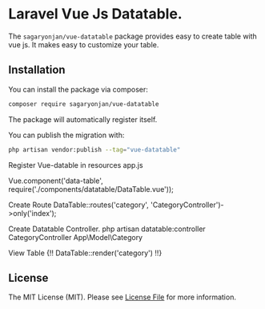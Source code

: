 # Laravel Vue Js Datatable.

The `sagaryonjan/vue-datatable` package provides easy to create table with vue js. It makes easy to customize your table.

## Installation

You can install the package via composer:

``` bash
composer require sagaryonjan/vue-datatable
```

The package will automatically register itself.

You can publish the migration with:
```bash
php artisan vendor:publish --tag="vue-datatable"
```

Register Vue-datable in resources app.js

Vue.component('data-table', require('./components/datatable/DataTable.vue'));

Create Route
DataTable::routes('category', 'CategoryController')->only('index');

Create Datatable Controller.
php artisan datatable:controller CategoryController App\Model\Category


View Table
{!! DataTable::render('category') !!}




## License

The MIT License (MIT). Please see [License File](LICENSE.md) for more information.
